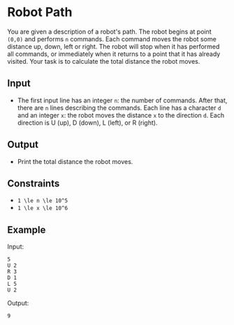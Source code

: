 # Robot Path 

You are given a description of a robot's path. The robot begins at point ```(0,0)``` and performs ```n``` commands. Each command moves the robot some distance up, down, left or right.
The robot will stop when it has performed all commands, or immediately when it returns to a point that it has already visited. Your task is to calculate the total distance the robot moves.
## Input
- The first input line has an integer ```n```: the number of commands.
After that, there are ```n``` lines describing the commands. Each line has a character ```d``` and an integer ```x```: the robot moves the distance  ```x``` to the direction ```d```. Each direction is U (up), D (down), L (left), or R (right).
## Output
- Print the total distance the robot moves.
## Constraints

- ```1 \le n \le 10^5```
- ```1 \le x \le 10^6```

## Example
Input:
```
5
U 2
R 3
D 1
L 5
U 2
```

Output:
```
9
```
